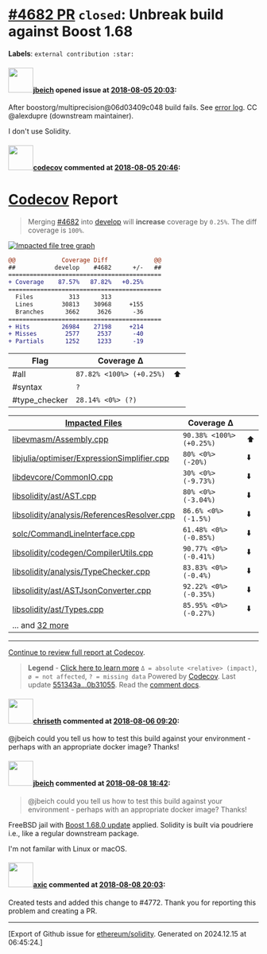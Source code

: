 # [\#4682 PR](https://github.com/ethereum/solidity/pull/4682) `closed`: Unbreak build against Boost 1.68
**Labels**: `external contribution :star:`


#### <img src="https://avatars.githubusercontent.com/u/11153579?v=4" width="50">[jbeich](https://github.com/jbeich) opened issue at [2018-08-05 20:03](https://github.com/ethereum/solidity/pull/4682):

After boostorg/multiprecision@06d03409c048 build fails. See [error log](https://ptpb.pw/5SBF). CC @alexdupre (downstream maintainer).

I don't use Solidity.


#### <img src="https://avatars.githubusercontent.com/in/254?v=4" width="50">[codecov](https://github.com/apps/codecov) commented at [2018-08-05 20:46](https://github.com/ethereum/solidity/pull/4682#issuecomment-410546865):

# [Codecov](https://codecov.io/gh/ethereum/solidity/pull/4682?src=pr&el=h1) Report
> Merging [#4682](https://codecov.io/gh/ethereum/solidity/pull/4682?src=pr&el=desc) into [develop](https://codecov.io/gh/ethereum/solidity/commit/551343ae3eb1b3f1575d91a4f7021c0f9529d5bd?src=pr&el=desc) will **increase** coverage by `0.25%`.
> The diff coverage is `100%`.

[![Impacted file tree graph](https://codecov.io/gh/ethereum/solidity/pull/4682/graphs/tree.svg?src=pr&token=87PGzVEwU0&width=650&height=150)](https://codecov.io/gh/ethereum/solidity/pull/4682?src=pr&el=tree)

```diff
@@             Coverage Diff             @@
##           develop    #4682      +/-   ##
===========================================
+ Coverage    87.57%   87.82%   +0.25%     
===========================================
  Files          313      313              
  Lines        30813    30968     +155     
  Branches      3662     3626      -36     
===========================================
+ Hits         26984    27198     +214     
+ Misses        2577     2537      -40     
+ Partials      1252     1233      -19
```

| Flag | Coverage Δ | |
|---|---|---|
| #all | `87.82% <100%> (+0.25%)` | :arrow_up: |
| #syntax | `?` | |
| #type_checker | `28.14% <0%> (?)` | |

| [Impacted Files](https://codecov.io/gh/ethereum/solidity/pull/4682?src=pr&el=tree) | Coverage Δ | |
|---|---|---|
| [libevmasm/Assembly.cpp](https://codecov.io/gh/ethereum/solidity/pull/4682/diff?src=pr&el=tree#diff-bGliZXZtYXNtL0Fzc2VtYmx5LmNwcA==) | `90.38% <100%> (+0.25%)` | :arrow_up: |
| [libjulia/optimiser/ExpressionSimplifier.cpp](https://codecov.io/gh/ethereum/solidity/pull/4682/diff?src=pr&el=tree#diff-bGlianVsaWEvb3B0aW1pc2VyL0V4cHJlc3Npb25TaW1wbGlmaWVyLmNwcA==) | `80% <0%> (-20%)` | :arrow_down: |
| [libdevcore/CommonIO.cpp](https://codecov.io/gh/ethereum/solidity/pull/4682/diff?src=pr&el=tree#diff-bGliZGV2Y29yZS9Db21tb25JTy5jcHA=) | `30% <0%> (-9.73%)` | :arrow_down: |
| [libsolidity/ast/AST.cpp](https://codecov.io/gh/ethereum/solidity/pull/4682/diff?src=pr&el=tree#diff-bGlic29saWRpdHkvYXN0L0FTVC5jcHA=) | `80% <0%> (-3.04%)` | :arrow_down: |
| [libsolidity/analysis/ReferencesResolver.cpp](https://codecov.io/gh/ethereum/solidity/pull/4682/diff?src=pr&el=tree#diff-bGlic29saWRpdHkvYW5hbHlzaXMvUmVmZXJlbmNlc1Jlc29sdmVyLmNwcA==) | `86.6% <0%> (-1.5%)` | :arrow_down: |
| [solc/CommandLineInterface.cpp](https://codecov.io/gh/ethereum/solidity/pull/4682/diff?src=pr&el=tree#diff-c29sYy9Db21tYW5kTGluZUludGVyZmFjZS5jcHA=) | `61.48% <0%> (-0.85%)` | :arrow_down: |
| [libsolidity/codegen/CompilerUtils.cpp](https://codecov.io/gh/ethereum/solidity/pull/4682/diff?src=pr&el=tree#diff-bGlic29saWRpdHkvY29kZWdlbi9Db21waWxlclV0aWxzLmNwcA==) | `90.77% <0%> (-0.41%)` | :arrow_down: |
| [libsolidity/analysis/TypeChecker.cpp](https://codecov.io/gh/ethereum/solidity/pull/4682/diff?src=pr&el=tree#diff-bGlic29saWRpdHkvYW5hbHlzaXMvVHlwZUNoZWNrZXIuY3Bw) | `83.83% <0%> (-0.4%)` | :arrow_down: |
| [libsolidity/ast/ASTJsonConverter.cpp](https://codecov.io/gh/ethereum/solidity/pull/4682/diff?src=pr&el=tree#diff-bGlic29saWRpdHkvYXN0L0FTVEpzb25Db252ZXJ0ZXIuY3Bw) | `92.22% <0%> (-0.35%)` | :arrow_down: |
| [libsolidity/ast/Types.cpp](https://codecov.io/gh/ethereum/solidity/pull/4682/diff?src=pr&el=tree#diff-bGlic29saWRpdHkvYXN0L1R5cGVzLmNwcA==) | `85.95% <0%> (-0.27%)` | :arrow_down: |
| ... and [32 more](https://codecov.io/gh/ethereum/solidity/pull/4682/diff?src=pr&el=tree-more) | |

------

[Continue to review full report at Codecov](https://codecov.io/gh/ethereum/solidity/pull/4682?src=pr&el=continue).
> **Legend** - [Click here to learn more](https://docs.codecov.io/docs/codecov-delta)
> `Δ = absolute <relative> (impact)`, `ø = not affected`, `? = missing data`
> Powered by [Codecov](https://codecov.io/gh/ethereum/solidity/pull/4682?src=pr&el=footer). Last update [551343a...0b31055](https://codecov.io/gh/ethereum/solidity/pull/4682?src=pr&el=lastupdated). Read the [comment docs](https://docs.codecov.io/docs/pull-request-comments).

#### <img src="https://avatars.githubusercontent.com/u/9073706?v=4" width="50">[chriseth](https://github.com/chriseth) commented at [2018-08-06 09:20](https://github.com/ethereum/solidity/pull/4682#issuecomment-410644370):

@jbeich could you tell us how to test this build against your environment - perhaps with an appropriate docker image? Thanks!

#### <img src="https://avatars.githubusercontent.com/u/11153579?v=4" width="50">[jbeich](https://github.com/jbeich) commented at [2018-08-08 18:42](https://github.com/ethereum/solidity/pull/4682#issuecomment-411510263):

> @jbeich could you tell us how to test this build against your environment - perhaps with an appropriate docker image? Thanks!

FreeBSD jail with [Boost 1.68.0 update](https://reviews.freebsd.org/D16165) applied. Solidity is built via poudriere i.e., like a regular downstream package.

I'm not familar with Linux or macOS.

#### <img src="https://avatars.githubusercontent.com/u/20340?v=4" width="50">[axic](https://github.com/axic) commented at [2018-08-08 20:03](https://github.com/ethereum/solidity/pull/4682#issuecomment-411534146):

Created tests and added this change to #4772. Thank you for reporting this problem and creating a PR.


-------------------------------------------------------------------------------



[Export of Github issue for [ethereum/solidity](https://github.com/ethereum/solidity). Generated on 2024.12.15 at 06:45:24.]

